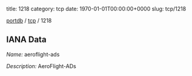 title: 1218
category: tcp
date: 1970-01-01T00:00:00+0000
slug: tcp/1218

[portdb](/) / [tcp](/category/tcp.html) / 1218


## IANA Data

_Name:_ aeroflight-ads

_Description:_ AeroFlight-ADs

